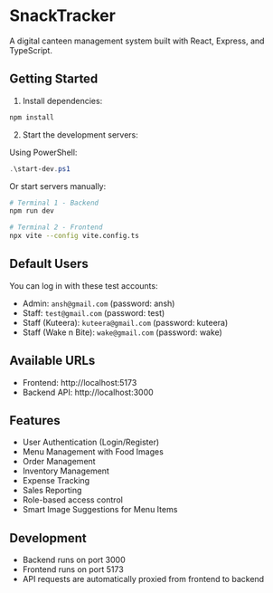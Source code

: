 # SnackTracker

A digital canteen management system built with React, Express, and TypeScript.

## Getting Started

1. Install dependencies:
```bash
npm install
```

2. Start the development servers:

Using PowerShell:
```powershell
.\start-dev.ps1
```

Or start servers manually:
```bash
# Terminal 1 - Backend
npm run dev

# Terminal 2 - Frontend
npx vite --config vite.config.ts
```

## Default Users

You can log in with these test accounts:

- Admin: `ansh@gmail.com` (password: ansh)
- Staff: `test@gmail.com` (password: test)
- Staff (Kuteera): `kuteera@gmail.com` (password: kuteera)
- Staff (Wake n Bite): `wake@gmail.com` (password: wake)

## Available URLs

- Frontend: http://localhost:5173
- Backend API: http://localhost:3000

## Features

- User Authentication (Login/Register)
- Menu Management with Food Images
- Order Management
- Inventory Management
- Expense Tracking
- Sales Reporting
- Role-based access control
- Smart Image Suggestions for Menu Items

## Development

- Backend runs on port 3000
- Frontend runs on port 5173
- API requests are automatically proxied from frontend to backend 